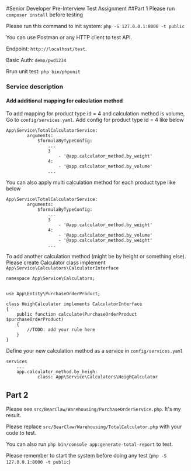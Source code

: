 #Senior Developer Pre-Interview Test Assignment
##Part 1
Please run `composer install` before testing

Please run this command to init system: `php -S 127.0.0.1:8000 -t public`

You can use Postman or any HTTP client to test API.

Endpoint: `http://localhost/test`.

Basic Auth: `demo/pwd1234`

Rrun unit test: `php bin/phpunit`

### Service description
#### Add additional mapping for calculation method
To add mapping for product type id = 4 and calculation method is volume, Go to `config/services.yaml`. Add config for product type id = 4 like below
```
App\Service\TotalCalculatorService:
        arguments:
            $formulaByTypeConfig:
                ...
                3
                    - '@app.calculator_method.by_weight'
                4: 
                    - '@app.calculator_method.by_volume'
                ...
```
You can also apply multi calculation method for each product type like below
```
App\Service\TotalCalculatorService:
        arguments:
            $formulaByTypeConfig:
                ...
                3
                    - '@app.calculator_method.by_weight'
                4: 
                    - '@app.calculator_method.by_volume'
                    - '@app.calculator_method.by_weight'
                ...

```
To add another calculation method (might be by height or something else). Please create Calculator class implement ` App\Service\Calculators\CalculatorInterface`
```
namespace App\Service\Calculators;


use App\Entity\PurchaseOrderProduct;

class HeighCalculator implements CalculatorInterface
{
    public function calculate(PurchaseOrderProduct $purchaseOrderProduct)
    {
        //TODO: add your rule here
    }
}
```
Define your new calculation method as a service in `config/services.yaml`
```
services
    ...
    app.calculator_method.by_heigh:
            class: App\Service\Calculators\HeighCalculator
```

## Part 2
Please see `src/BearClaw/Warehousing/PurchaseOrderService.php`. It's my result.

Please replace `src/BearClaw/Warehousing/TotalCalculator.php` with your code to test.

You can also run `php bin/console app:generate-total-report` to test.

Please remember to start the system before doing any test (`php -S 127.0.0.1:8000 -t public`)